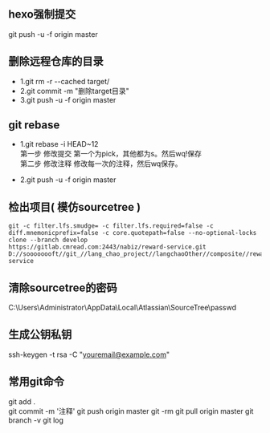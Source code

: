 ## hexo强制提交
git push -u -f origin master   

## 删除远程仓库的目录
- 1.git rm -r --cached target/    
- 2.git commit -m "删除target目录"     
- 3.git push -u -f origin master 

## git rebase
- 1.git rebase -i HEAD~12    
第一步 修改提交 第一个为pick，其他都为s。然后wq!保存    
第二步 修改注释 修改每一次的注释，然后wq保存。    
    
- 2.git push -u -f origin master     

## 检出项目( 模仿sourcetree )
```shell
git -c filter.lfs.smudge= -c filter.lfs.required=false -c diff.mnemonicprefix=false -c core.quotepath=false --no-optional-locks clone --branch develop 
https://gitlab.cmread.com:2443/nabiz/reward-service.git D://soooooooft//git_//lang_chao_project//langchaoOther//composite//reward-service
```

## 清除sourcetree的密码
C:\Users\Administrator\AppData\Local\Atlassian\SourceTree\passwd

## 生成公钥私钥
 ssh-keygen -t rsa -C "youremail@example.com"
 
## 常用git命令
git add .  
git commit -m '注释' 
git push origin master
git -rm 
git pull origin master 
git branch -v 
git log